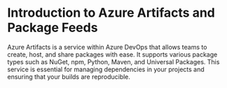 Introduction to Azure Artifacts and Package Feeds
=======================================================================
Azure Artifacts is a service within Azure DevOps that allows teams to create, host, and share packages with ease. It supports various package types such as NuGet, npm, Python, Maven, and Universal Packages. This service is essential for managing dependencies in your projects and ensuring that your builds are reproducible.